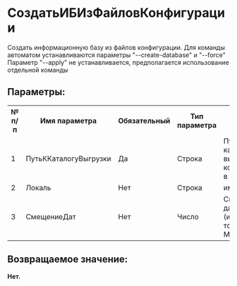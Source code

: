 ﻿
<h1>СоздатьИБИзФайловКонфигурации</h1>
<p class="funcdesc">Создать информационную базу из файлов конфигурации.
Для команды автоматом устанавливаются параметры "--create-database" и "--force"
Параметр "--apply" не устанавливается, предполагается использование отдельной команды<br /></p><h2>Параметры:</h2><table>
<tr>
  <th height="16" width="10%"><b>№ п/п</b></th>
  <th height="16" width="20%"><b>Имя параметра</b></th>
  <th height="16" width="10%"><b>Обязательный</b></th>
  <th height="16" width="20%"><b>Тип параметра</b></th>
  <th height="16" width="40%"><b>Описание</b></th>	
</tr><tr>
  <td >1</td>
  <td >ПутьККаталогуВыгрузки</td>
  <td >Да</td>
  <td >Строка</td>
  <td >Путь к каталогу выгрузки конфигурации в файлы</td>	
</tr><tr>
  <td >2</td>
  <td >Локаль</td>
  <td >Нет</td>
  <td >Строка</td>
  <td >имя локали</td>	
</tr><tr>
  <td >3</td>
  <td >СмещениеДат</td>
  <td >Нет</td>
  <td >Число</td>
  <td >Смещение дат в годах (имеет смысл только для MSSQL)</td>	
</tr></table><h2>Возвращаемое значение:</h2>
<b>Нет. </b><br />
